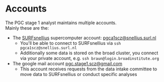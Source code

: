 # Accounts
The PGC stage 1 analyst maintains multiple accounts. <br>
Mainly these are the: <br> 
- The [SURFsnellius](https://www.surf.nl/en/services/snellius-the-national-supercomputer) supercomputer account: pgca1scz@snellius.surl.nl <br> 
  - You'll be able to connect to SURFsnellius via  `ssh pgca1scz@snellius.surl.nl` 
  - Additionally some data is stored on the broad cluster, you connect via your private account, e.g. `ssh braun@login.broadinstitute.org`
- The google mail account pgc.stage1.scz@gmail.com <br>
  - This account receives requests from the data intake committee to move data to SURFsnellius or conduct specific analyses
